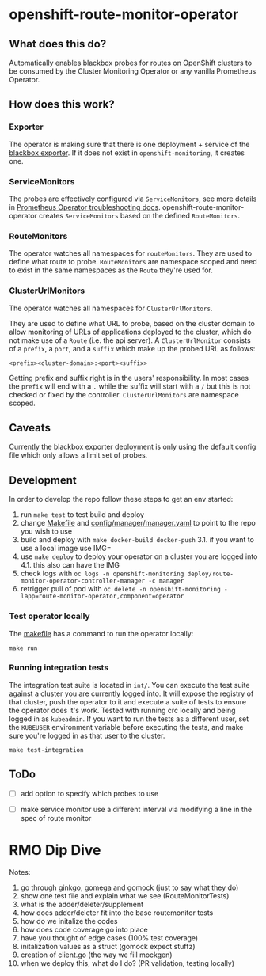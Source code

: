 # openshift-route-monitor-operator

## What does this do?

Automatically enables blackbox probes for routes on OpenShift clusters to be consumed by the Cluster Monitoring Operator
or any vanilla Prometheus Operator.

## How does this work?

### Exporter

The operator is making sure that there is one deployment + service of the [blackbox exporter](https://github.com/prometheus/blackbox_exporter).
If it does not exist in `openshift-monitoring`, it creates one.

### ServiceMonitors

The probes are effectively configured via `ServiceMonitors`, see more details in [Prometheus Operator troubleshooting docs](https://github.com/prometheus-operator/prometheus-operator/blob/566b18b2c9bf62ff3558804a69de5e1127ce8171/Documentation/user-guides/running-exporters.md#the-goal-of-servicemonitors).
openshift-route-monitor-operator creates `ServiceMonitors` based on the defined `RouteMonitors`.

### RouteMonitors

The operator watches all namespaces for `routeMonitors`.
They are used to define what route to probe.
`RouteMonitors` are namespace scoped and need to exist in the same namespaces as the `Route` they're used for.

### ClusterUrlMonitors

The operator watches all namespaces for `ClusterUrlMonitors`.

They are used to define what URL to probe, based on the cluster domain to allow monitoring of URLs of applications deployed to the cluster,
which do not make use of a `Route` (i.e. the api server). A `ClusterUrlMonitor` consists of a `prefix`, a `port`, and a `suffix` which make up the probed URL as follows:

```
<prefix><cluster-domain>:<port><suffix>
```

Getting prefix and suffix right is in the users' responsibility.
In most cases the `prefix` will end with a `.` while the suffix will start with a `/` but this is not checked or fixed by the controller.
`ClusterUrlMonitors` are namespace scoped.

## Caveats

Currently the blackbox exporter deployment is only using the default config file which only allows a limit set of probes.

## Development

In order to develop the repo follow these steps to get an env started:

1. run `make test` to test build and deploy
2. change [Makefile](./Makefile) and [config/manager/manager.yaml](config/manager/manager.yaml) to point to the repo you wish to use
3. build and deploy with `make docker-build docker-push`
    3.1. if you want to use a local image use IMG=<custom-image>
4. use `make deploy` to deploy your operator on a cluster you are logged into
    4.1. this also can have the IMG
5. check logs with `oc logs -n openshift-monitoring deploy/route-monitor-operator-controller-manager -c manager`
6. retrigger pull of pod with `oc delete -n openshift-monitoring -lapp=route-monitor-operator,component=operator`

### Test operator locally

The [makefile](./Makefile) has a command to run the operator locally:

```
make run
```

### Running integration tests

The integration test suite is located in `int/`. You can execute the test suite against a cluster you are currently logged into.
It will expose the registry of that cluster, push the operator to it and execute a suite of tests to ensure the operator does it's work.
Tested with running crc locally and being logged in as `kubeadmin`. If you want to run the tests as a different user,
set the `KUBEUSER` environment variable before executing the tests, and make sure you're logged in as that user to the cluster.

```
make test-integration
```

## ToDo

* [ ] add option to specify which probes to use
* [ ] make service monitor use a different interval via modifying a line in the spec of route monitor





























# RMO Dip Dive

Notes:
1. go through ginkgo, gomega and gomock (just to say what they do)
2. show one test file and explain what we see (RouteMonitorTests)
3. what is the adder/deleter/supplement
4. how does adder/deleter fit into the base routemonitor tests
5. how do we initalize the codes
6. how does code coverage go into place
7. have you thought of edge cases (100% test coverage)
8. initalization values as a struct (gomock expect stuffz)
9. creation of client.go (the way we fill mockgen)
10. when we deploy this, what do I do? (PR validation, testing locally)
